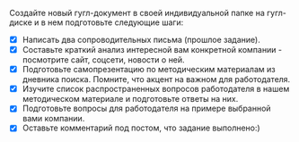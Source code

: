 Создайте новый гугл-документ в своей индивидуальной папке на гугл-диске и в нем подготовьте следующие шаги:

- [x] Написать два сопроводительных письма (прошлое задание).
- [x] Составьте краткий анализ интересной вам конкретной компании - посмотрите сайт, соцсети, новости о ней.
- [x] Подготовьте самопрезентацию по методическим материалам из дневника поиска. Помните, что акцент на важном для работодателя.
- [x] Изучите список распространенных вопросов работодателя в нашем методическом материале и подготовьте ответы на них.
- [x] Подготовьте вопросы для работодателя на примере выбранной вами компании.
- [x] Оставьте комментарий под постом, что задание выполнено:)